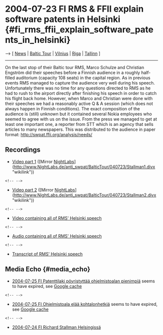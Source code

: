 # 2004-07-23 FI RMS & FFII explain software patents in Helsinki {#fi_rms_ffii_explain_software_patents_in_helsinki}

\--\> \[ [ News](SwpatcninoEn "wikilink") \| [ Baltic
Tour](RmsBalt0407En "wikilink") \| [
Vilnius](Vilnius040721En "wikilink") \| [ Riga](Riga040722En "wikilink")
\| [ Tallinn](Tallinn040722En "wikilink") \]

------------------------------------------------------------------------

On the last stop of their Baltic tour RMS, Marco Schulze and Christian
Engström did their speeches before a Finnish audience in a roughly
half-filled auditorium (capacity 108 seats) in the capital region. As in
previous events RMS managed to capture the audience very well during his
speech. Unfortunately there was no time for any questions directed to
RMS as he had to rush to the airport directly after finishing his speech
in order to catch his flight back home. However, when Marco and
Christian were done with their speeches we had a reasonably active Q & A
session (which does not always happen in Finnish conditions). The exact
composition of the audience is (still) unknown but it contained several
Nokia employees who seemed to agree with us on the issue. From the press
we managed to get at least one important one, a reporter from STT which
is an agency that sells articles to many newspapers. This was
distributed to the audience in paper format:
<http://swpat.ffii.org/analysis/needs/>

## Recordings

-   [Video part
    1](http://sohman.dyndns.org:8080/swpat/Stallman1.divx "wikilink")
    ([Mirror
    [NightLabs](NightLabs "wikilink")](http://www.NightLabs.de/anti_swpat/BalticTour/040723/Stallman1.divx "wikilink"))

```{=html}
<!-- -->
```
-   [Video part
    2](http://sohman.dyndns.org:8080/swpat/Stallman2.divx "wikilink")
    ([Mirror
    [NightLabs](NightLabs "wikilink")](http://www.NightLabs.de/anti_swpat/BalticTour/040723/Stallman2.divx "wikilink"))

```{=html}
<!-- -->
```
-   [Video containing all of RMS\' Helsinki
    speech](http://sohman.dyndns.org:8080/swpat/Stallman_640x480.divx "wikilink")

```{=html}
<!-- -->
```
-   [Audio containing all of RMS\' Helsinki
    speech](http://sohman.dyndns.org:8080/swpat/Stallman.ogg "wikilink")

```{=html}
<!-- -->
```
-   [Transcript of RMS\' Helsinki
    speech](http://sohman.dyndns.org:8080/swpat/Stallman.txt "wikilink")

## Media Echo {#media_echo}

-   [2004-07-25 FI Patenttilaki pöyristyttää ohjelmistoalan
    pienimpiä](http://www.verkkouutiset.fi/juttu.php?id=56860 "wikilink")
    seems to have expired, see [Google
    cache](http://www.google.com/search?q=cache:BnOMN6YBPlQJ:www.verkkouutiset.fi/tulosta.php%3Fid%3D56860+stallman+patentti&hl=fi "wikilink")

```{=html}
<!-- -->
```
-   [2004-07-25 FI Ohjelmistoala elää
    kohtalonhetkiä](http://www.verkkouutiset.fi/juttu.php?id=56862 "wikilink")
    seems to have expired, see [Google
    cache](http://www.google.com/search?q=cache:7VA07JqnjJYJ:www.verkkouutiset.fi/tulosta.php%3Fid%3D56862++site:www.verkkouutiset.fi+ohjelmistoala+&hl=fi "wikilink")

```{=html}
<!-- -->
```
-   [2004-07-24 FI Richard Stallman
    Helsingissä](http://alpskari.vip.fi/~avs/blosxom.cgi/Havaintoja/Todellisuus/fi.rmsbaltic.html "wikilink")
